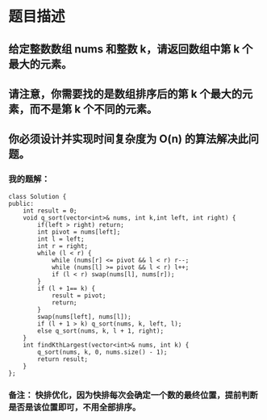 # 题目描述
## 给定整数数组 nums 和整数 k，请返回数组中第 k 个最大的元素。
## 请注意，你需要找的是数组排序后的第 k 个最大的元素，而不是第 k 个不同的元素。
## 你必须设计并实现时间复杂度为 O(n) 的算法解决此问题。
### 我的题解：
```
class Solution {
public:
    int result = 0;
    void q_sort(vector<int>& nums, int k,int left, int right) {
        if(left > right) return;
        int pivot = nums[left];
        int l = left;
        int r = right;
        while (l < r) {
            while (nums[r] <= pivot && l < r) r--;
            while (nums[l] >= pivot && l < r) l++;
            if (l < r) swap(nums[l], nums[r]);
        }
        if (l + 1== k) {
            result = pivot;
            return;
        }
        swap(nums[left], nums[l]);
        if (l + 1 > k) q_sort(nums, k, left, l);
        else q_sort(nums, k, l + 1, right);
    }
    int findKthLargest(vector<int>& nums, int k) {
        q_sort(nums, k, 0, nums.size() - 1);
        return result;
    }
};
```
### **备注**： 快排优化，因为快排每次会确定一个数的最终位置，提前判断是否是该位置即可，不用全部排序。